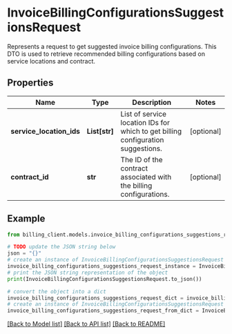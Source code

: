 # InvoiceBillingConfigurationsSuggestionsRequest

Represents a request to get suggested invoice billing configurations.  This DTO is used to retrieve recommended billing configurations based on service locations and contract.

## Properties

Name | Type | Description | Notes
------------ | ------------- | ------------- | -------------
**service_location_ids** | **List[str]** | List of service location IDs for which to get billing configuration suggestions. | [optional] 
**contract_id** | **str** | The ID of the contract associated with the billing configurations. | [optional] 

## Example

```python
from billing_client.models.invoice_billing_configurations_suggestions_request import InvoiceBillingConfigurationsSuggestionsRequest

# TODO update the JSON string below
json = "{}"
# create an instance of InvoiceBillingConfigurationsSuggestionsRequest from a JSON string
invoice_billing_configurations_suggestions_request_instance = InvoiceBillingConfigurationsSuggestionsRequest.from_json(json)
# print the JSON string representation of the object
print(InvoiceBillingConfigurationsSuggestionsRequest.to_json())

# convert the object into a dict
invoice_billing_configurations_suggestions_request_dict = invoice_billing_configurations_suggestions_request_instance.to_dict()
# create an instance of InvoiceBillingConfigurationsSuggestionsRequest from a dict
invoice_billing_configurations_suggestions_request_from_dict = InvoiceBillingConfigurationsSuggestionsRequest.from_dict(invoice_billing_configurations_suggestions_request_dict)
```
[[Back to Model list]](../README.md#documentation-for-models) [[Back to API list]](../README.md#documentation-for-api-endpoints) [[Back to README]](../README.md)


